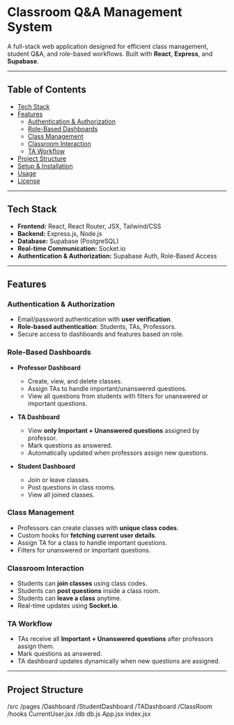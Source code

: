 # Classroom Q&A Management System

A full-stack web application designed for efficient class management, student Q&A, and role-based workflows. Built with **React**, **Express**, and **Supabase**.

---

## Table of Contents
- [Tech Stack](#tech-stack)
- [Features](#features)
  - [Authentication & Authorization](#authentication--authorization)
  - [Role-Based Dashboards](#role-based-dashboards)
  - [Class Management](#class-management)
  - [Classroom Interaction](#classroom-interaction)
  - [TA Workflow](#ta-workflow)
- [Project Structure](#project-structure)
- [Setup & Installation](#setup--installation)
- [Usage](#usage)
- [License](#license)

---

## Tech Stack
- **Frontend:** React, React Router, JSX, Tailwind/CSS
- **Backend:** Express.js, Node.js
- **Database:** Supabase (PostgreSQL)
- **Real-time Communication:** Socket.io
- **Authentication & Authorization:** Supabase Auth, Role-Based Access

---

## Features

### Authentication & Authorization
- Email/password authentication with **user verification**.
- **Role-based authentication**: Students, TAs, Professors.
- Secure access to dashboards and features based on role.

### Role-Based Dashboards
- **Professor Dashboard**
  - Create, view, and delete classes.
  - Assign TAs to handle important/unanswered questions.
  - View all questions from students with filters for unanswered or important questions.

- **TA Dashboard**
  - View **only Important + Unanswered questions** assigned by professor.
  - Mark questions as answered.
  - Automatically updated when professors assign new questions.

- **Student Dashboard**
  - Join or leave classes.
  - Post questions in class rooms.
  - View all joined classes.

### Class Management
- Professors can create classes with **unique class codes**.
- Custom hooks for **fetching current user details**.
- Assign TA for a class to handle important questions.
- Filters for unanswered or important questions.

### Classroom Interaction
- Students can **join classes** using class codes.
- Students can **post questions** inside a class room.
- Students can **leave a class** anytime.
- Real-time updates using **Socket.io**.

### TA Workflow
- TAs receive all **Important + Unanswered questions** after professors assign them.
- Mark questions as answered.
- TA dashboard updates dynamically when new questions are assigned.

---

## Project Structure

/src
/pages
/Dashboard
/StudentDashboard
/TADashboard
/ClassRoom
/hooks
CurrentUser.jsx
/db
db.js
App.jsx
index.jsx